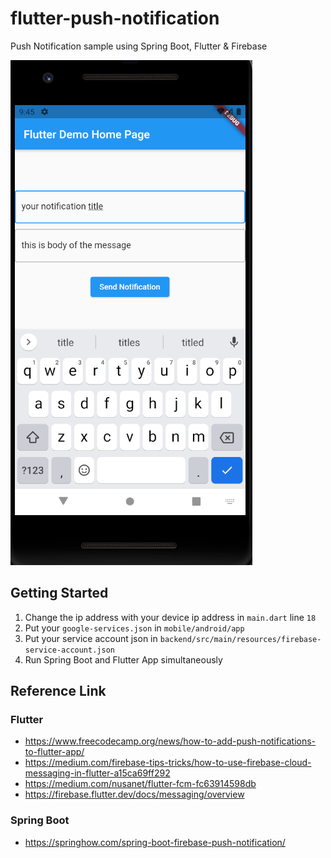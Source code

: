 # flutter-push-notification
Push Notification sample using Spring Boot, Flutter &amp; Firebase

 ![Index](screenshoots/home.png "Home")

 ## Getting Started
 1. Change the ip address with your device ip address in `main.dart` line `18`
 2. Put your `google-services.json` in `mobile/android/app`
 3. Put your service account json in `backend/src/main/resources/firebase-service-account.json`
 4. Run Spring Boot and Flutter App simultaneously

## Reference Link
### Flutter
- https://www.freecodecamp.org/news/how-to-add-push-notifications-to-flutter-app/
- https://medium.com/firebase-tips-tricks/how-to-use-firebase-cloud-messaging-in-flutter-a15ca69ff292
- https://medium.com/nusanet/flutter-fcm-fc63914598db
- https://firebase.flutter.dev/docs/messaging/overview

### Spring Boot
- https://springhow.com/spring-boot-firebase-push-notification/
